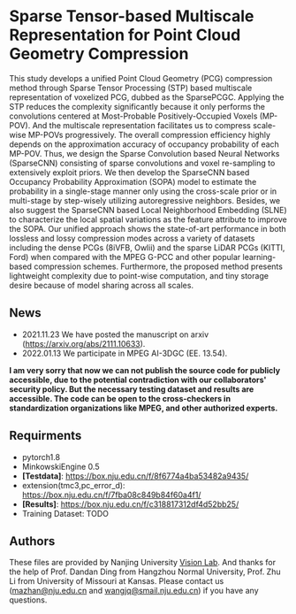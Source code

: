 # Sparse Tensor-based Multiscale Representation for Point Cloud Geometry Compression

This study develops a unified Point Cloud Geometry (PCG) compression method through Sparse Tensor Processing (STP) based multiscale representation of voxelized PCG, dubbed as the SparsePCGC. Applying the STP reduces the complexity significantly because it only  performs the convolutions centered at Most-Probable Positively-Occupied Voxels (MP-POV). And the multiscale representation facilitates us to compress scale-wise MP-POVs progressively. The overall compression efficiency highly depends on the approximation accuracy of occupancy probability of each MP-POV. Thus, we design the Sparse Convolution based Neural Networks (SparseCNN) consisting of sparse convolutions and voxel re-sampling to extensively exploit priors. We then develop the SparseCNN based Occupancy Probability Approximation (SOPA) model to estimate the probability in a single-stage manner only using the cross-scale prior or in multi-stage by step-wisely utilizing autoregressive neighbors. Besides, we also suggest the SparseCNN based Local Neighborhood Embedding (SLNE) to characterize the local spatial variations as the feature attribute to improve the SOPA. Our unified approach shows the state-of-art performance in both lossless and lossy  compression modes across a variety of datasets including the dense PCGs (8iVFB, Owlii) and the sparse LiDAR PCGs (KITTI, Ford) when compared with the MPEG G-PCC and other popular learning-based compression schemes. Furthermore, the proposed method presents lightweight complexity due to point-wise computation, and tiny storage desire because of model sharing across all scales.


## News

- 2021.11.23 We have posted the manuscript on arxiv (https://arxiv.org/abs/2111.10633).
- 2022.01.13 We participate in MPEG AI-3DGC (EE. 13.54). 

**I am very sorry that now we can not publish the source code for publicly accessible,  due to the potential contradiction with our collaborators' security policy. But the necessary testing dataset and results are accessible. 
The code can be open to the cross-checkers in standardization organizations like MPEG, and other authorized experts.**

## Requirments
- pytorch1.8
- MinkowskiEngine 0.5 
- **[Testdata]**: https://box.nju.edu.cn/f/8f6774a4ba53482a9435/
- extension(tmc3,pc_error_d): https://box.nju.edu.cn/f/7fba08c849b84f60a4f1/
- **[Results]**: https://box.nju.edu.cn/f/c318817312df4d52bb25/
- Training Dataset: TODO



## Authors
These files are provided by Nanjing University  [Vision Lab](https://vision.nju.edu.cn/). And thanks for the help of Prof. Dandan Ding from Hangzhou Normal University, Prof. Zhu Li from University of Missouri at Kansas. Please contact us (mazhan@nju.edu.cn and wangjq@smail.nju.edu.cn) if you have any questions.

